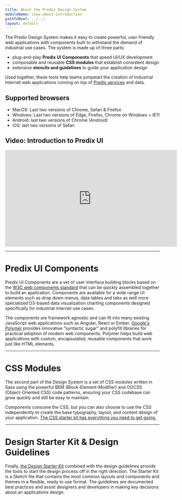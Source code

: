```yaml
---
title: About the Predix Design System
moduleName: view-about-introduction
pathToRoot: ../../
layout: default
---
```


The Predix Design System makes it easy to create powerful, user-friendly web applications with components built to withstand the demand of industrial use cases. The system is made up of three parts:

* plug-and-play **Predix UI Components** that speed UI/UX development
* composable and reusable **CSS modules** that establish consistent design
* extensive **stencils and guidelines** to guide your application design

Used together, these tools help teams jumpstart the creation of Industrial Internet web applications running on top of [Predix services](https://docs.predix.io/en/service) and data.

## Supported browsers

* MacOS: Last two versions of Chrome, Safari & Firefox
* Windows: Last two versions of Edge, Firefox, Chrome on Windows + IE11
* Android: last two versions of Chrome (Android)
* iOS: last two versions of Safari

## Video: Introduction to Predix UI

<div class="video-wrapper">
  <iframe width="560" height="315" src="https://www.youtube.com/embed/wLbnwS-y3XM" frameborder="0" allowfullscreen></iframe>
</div>

--------------------------------------------------------------------------------

# Predix UI Components

<catalog-picture img-src="../../img/about/polymer_logo" img-alt="Sketch Logo" style="border:none; width:250px; display: block; float: right;">
</catalog-picture>

Predix UI Components are a set of user interface building blocks based on the [W3C web components standard](https://www.w3.org/standards/techs/components#w3c_all) that can be quickly assembled together to build an application. Components are available for a wide range UI elements such as drop down menus, data tables and tabs as well more specialized D3-based data visualization charting components designed specifically for industrial internet use cases.

The components are framework agnostic and can fit into many existing JavaScript web applications such as Angular, React or Ember. [Google's Polymer](https://www.polymer-project.org/) provides innovative "syntactic sugar" and polyfill libraries for practical adoption of modern web components. Polymer helps build web applications with custom, encapsulated, reusable components that work just like HTML elements.

--------------------------------------------------------------------------------

# CSS Modules

<catalog-picture img-src="../../img/about/inuit" img-alt="Sketch Logo" style="border:none; width:250px; display: block; float: right;">
</catalog-picture>

The second part of the Design System is a set of CSS modules written in Sass using the powerful BEM (Block-Element-Modifier) and OOCSS (Object-Oriented CSS) code patterns, ensuring your CSS codebase can grow quickly and still be easy to maintain.

Components consume the CSS, but you can also choose to use the CSS independently to create the base typography, layout, and content design of your application. [The CSS starter kit has everything you need to get going.](/#/css/px-starter-kit-design)

--------------------------------------------------------------------------------

# Design Starter Kit & Design Guidelines

<catalog-picture img-src="../../img/about/sketch_logo2" img-alt="Sketch Logo" style="border:none; width:250px; display: block; float: right;">
</catalog-picture>

Finally, [the Design Starter Kit](https://github.com/predixdesignsystem/predix-design-stencil) combined with the design guidelines provide the tools to start the design process off in the right direction. The Starter Kit is a Sketch file that contains the most common layouts and components and themes in a flexible, ready to use format. The guidelines are documented best practices and assist designers and developers in making key decisions about an applications design.
